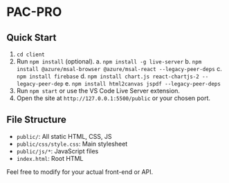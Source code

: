 # PAC-PRO

## Quick Start

1. `cd client`
2. Run `npm install` (optional).
    a. `npm install -g live-server`
    b. `npm install @azure/msal-browser @azure/msal-react --legacy-peer-deps`
    c. `npm install firebase`
    d. `npm install chart.js react-chartjs-2 --legacy-peer-dep`
    e. `npm install html2canvas jspdf --legacy-peer-deps`
3. Run `npm start` or use the VS Code Live Server extension.
4. Open the site at `http://127.0.0.1:5500/public` or your chosen port.

## File Structure

- `public/`: All static HTML, CSS, JS
- `public/css/style.css`: Main stylesheet
- `public/js/*`: JavaScript files
- `index.html`: Root HTML

Feel free to modify for your actual front-end or API.
